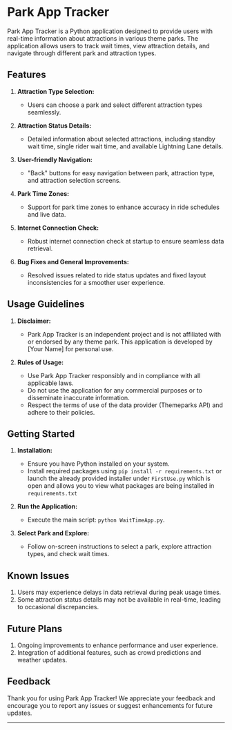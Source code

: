 # Park App Tracker

Park App Tracker is a Python application designed to provide users with real-time information about attractions in various theme parks. The application allows users to track wait times, view attraction details, and navigate through different park and attraction types.

## Features

1. **Attraction Type Selection:**
   - Users can choose a park and select different attraction types seamlessly.

2. **Attraction Status Details:**
   - Detailed information about selected attractions, including standby wait time, single rider wait time, and available Lightning Lane details.

3. **User-friendly Navigation:**
   - "Back" buttons for easy navigation between park, attraction type, and attraction selection screens.

4. **Park Time Zones:**
   - Support for park time zones to enhance accuracy in ride schedules and live data.

5. **Internet Connection Check:**
   - Robust internet connection check at startup to ensure seamless data retrieval.

6. **Bug Fixes and General Improvements:**
   - Resolved issues related to ride status updates and fixed layout inconsistencies for a smoother user experience.

## Usage Guidelines

1. **Disclaimer:**
   - Park App Tracker is an independent project and is not affiliated with or endorsed by any theme park. This application is developed by [Your Name] for personal use.

2. **Rules of Usage:**
   - Use Park App Tracker responsibly and in compliance with all applicable laws.
   - Do not use the application for any commercial purposes or to disseminate inaccurate information.
   - Respect the terms of use of the data provider (Themeparks API) and adhere to their policies.

## Getting Started

1. **Installation:**
   - Ensure you have Python installed on your system.
   - Install required packages using `pip install -r requirements.txt` or launch the already provided installer under `FirstUse.py` which is open and allows you to view what packages are being installed in `requirements.txt`

2. **Run the Application:**
   - Execute the main script: `python WaitTimeApp.py`.

3. **Select Park and Explore:**
   - Follow on-screen instructions to select a park, explore attraction types, and check wait times.

## Known Issues

1. Users may experience delays in data retrieval during peak usage times.
2. Some attraction status details may not be available in real-time, leading to occasional discrepancies.

## Future Plans

1. Ongoing improvements to enhance performance and user experience.
2. Integration of additional features, such as crowd predictions and weather updates.

## Feedback

Thank you for using Park App Tracker! We appreciate your feedback and encourage you to report any issues or suggest enhancements for future updates.

---